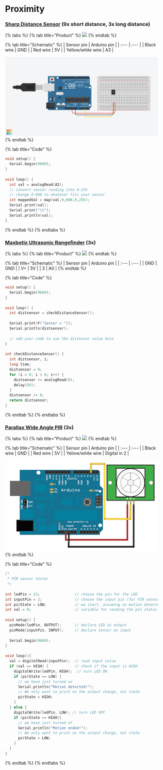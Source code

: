 # Proximity

### [Sharp Distance Sensor](https://www.adafruit.com/product/164) \(9x short distance, 3x long distance\)

{% tabs %}
{% tab title="Product" %}
![](https://cdn-shop.adafruit.com/970x728/164-00.jpg)
{% endtab %}

{% tab title="Schematic" %}
| Sensor pin | Arduino pin |
| :--- | :--- |
| Black wire | GND |
| Red wire | 5V |
| Yellow/white wire | A3 |

![](../../../.gitbook/assets/ir-proximity.png)
{% endtab %}

{% tab title="Code" %}
```cpp
void setup() {
  Serial.begin(9600);
}

void loop() {
  int val = analogRead(A3);
  // convert sensor reading into 0-255
  // change 0-600 to whatever fits your sensor
  int mappedVal = map(val,0,600,0,255);
  Serial.print(val);
  Serial.print("\t");
  Serial.println(val);
}
```
{% endtab %}
{% endtabs %}

### [Maxbotix Ultrasonic Rangefinder](https://www.adafruit.com/product/172) \(3x\)

{% tabs %}
{% tab title="Product" %}
![](https://cdn-shop.adafruit.com/970x728/172-00.jpg)
{% endtab %}

{% tab title="Schematic" %}
| Sensor pin | Arduino pin |
| :--- | :--- |
| GND | GND |
| V+ | 5V |
| 3 | A0 |
{% endtab %}

{% tab title="Code" %}
```cpp
void setup() {
  Serial.begin(9600);
}

void loop() {
  int distsensor = checkDistanceSensor();
  
  Serial.print(F("Sensor = ")); 
  Serial.println(distsensor);
  
  // add your code to use the distensor value here
}

int checkDistanceSensor() {
  int distsensor, i;
  long time;
  distsensor = 0;
  for (i = 0; i < 8; i++) {
    distsensor += analogRead(0);
    delay(50);
  }
  distsensor /= 8;
  return distsensor;
}

```
{% endtab %}
{% endtabs %}

### [Parallax Wide Angle PIR](https://www.adafruit.com/product/189) \(3x\)

{% tabs %}
{% tab title="Product" %}
![](https://cdn-shop.adafruit.com/970x728/189-00.jpg)
{% endtab %}

{% tab title="Schematic" %}
| Sensor pin | Arduino pin |
| :--- | :--- |
| Black wire | GND |
| Red wire | 5V |
| Yellow/white wire | Digital in 2 |

![](../../../.gitbook/assets/image%20%287%29.png)
{% endtab %}

{% tab title="Code" %}
```cpp
/*
 * PIR sensor tester
 */
 
int ledPin = 13;                // choose the pin for the LED
int inputPin = 2;               // choose the input pin (for PIR sensor)
int pirState = LOW;             // we start, assuming no motion detected
int val = 0;                    // variable for reading the pin status
 
void setup() {
  pinMode(ledPin, OUTPUT);      // declare LED as output
  pinMode(inputPin, INPUT);     // declare sensor as input
 
  Serial.begin(9600);
}
 
void loop(){
  val = digitalRead(inputPin);  // read input value
  if (val == HIGH) {            // check if the input is HIGH
    digitalWrite(ledPin, HIGH);  // turn LED ON
    if (pirState == LOW) {
      // we have just turned on
      Serial.println("Motion detected!");
      // We only want to print on the output change, not state
      pirState = HIGH;
    }
  } else {
    digitalWrite(ledPin, LOW); // turn LED OFF
    if (pirState == HIGH){
      // we have just turned of
      Serial.println("Motion ended!");
      // We only want to print on the output change, not state
      pirState = LOW;
    }
  }
}
```
{% endtab %}
{% endtabs %}

